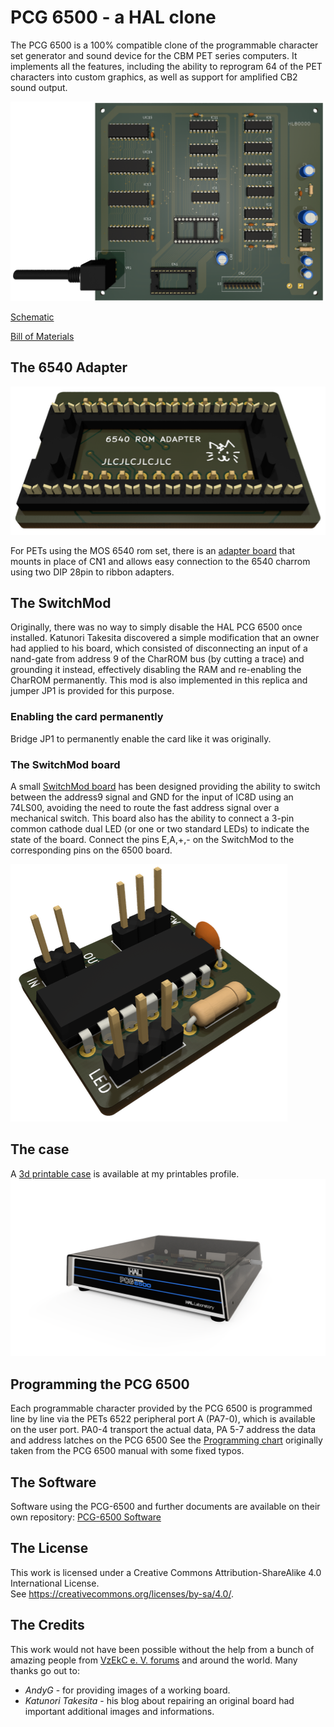# PCG 6500 - a HAL clone
The PCG 6500 is a 100% compatible clone of the programmable character set generator and sound device for the CBM PET series computers.
It implements all the features, including the ability to reprogram 64 of the PET characters into custom graphics, as well as support for amplified CB2 sound output.

![PCG6500 render](https://github.com/InsaneDruid/PCG-6500/blob/main/6500_board/images/pcg6500_render.png)

[Schematic](https://github.com/InsaneDruid/PCG-6500/blob/main/6500_board/pcg6500.pdf "Schematic")  

[Bill of Materials](https://htmlpreview.github.io/?https://github.com/InsaneDruid/PCG-6500/blob/main/6500_board/bom/pcg6500_bom.html "Bill of Materials")

## The 6540 Adapter
![6540 Adapter render](https://github.com/InsaneDruid/PCG-6500/blob/main/6540_adapter/images/6540_adapter_render.png)

For PETs using the MOS 6540 rom set, there is an [adapter board](https://github.com/InsaneDruid/PCG-6500/blob/main/6540_adapter "adapter board") that mounts in place of CN1 and allows easy connection to the 6540 charrom using two DIP 28pin to ribbon adapters.

## The SwitchMod
Originally, there was no way to simply disable the HAL PCG 6500 once installed. Katunori Takesita discovered a simple modification that an owner had applied to his board, which consisted of disconnecting an input of a nand-gate from address 9 of the CharROM bus (by cutting a trace) and grounding it instead, effectively disabling the RAM and re-enabling the CharROM permanently. This mod is also implemented in this replica and jumper JP1 is provided for this purpose.

### Enabling the card permanently
Bridge JP1 to permanently enable the card like it was originally.

### The SwitchMod board
A small [SwitchMod board](https://github.com/InsaneDruid/PCG-6500/blob/main/6500_switchMod "SwitchMod board") has been designed providing the ability to switch between the address9 signal and GND for the input of IC8D using an 74LS00, avoiding the need to route the fast address signal over a mechanical switch. This board also has the ability to connect a 3-pin common cathode dual LED (or one or two standard LEDs) to indicate the state of the board. Connect the pins E,A,+,- on the SwitchMod to the corresponding pins on the 6500 board.

![SwitchMod board render](https://github.com/InsaneDruid/PCG-6500/blob/main/6500_switchMod/images/switchMod_render.png)

## The case
A [3d printable case](https://www.printables.com/model/819722-hal-pcg-6500-case "https://www.printables.com/model/819722-hal-pcg-6500-case") is available at my printables profile.
![printable case render](https://github.com/InsaneDruid/PCG-6500/blob/main/6500_board/images/printable_case_render.png)

## Programming the PCG 6500 
Each programmable character provided by the PCG 6500 is programmed line by line via the PETs 6522 peripheral port A (PA7-0), which is available on the user port. PA0-4 transport the actual data, PA 5-7 address the data and address latches on the PCG 6500
See the [Programming chart](https://github.com/InsaneDruid/PCG-6500/blob/main/6500_programming_chart.pdf "Programming chart") originally taken from the PCG 6500 manual with some fixed typos.

## The Software
Software using the PCG-6500 and further documents are available on their own repository: [PCG-6500 Software](https://github.com/InsaneDruid/PCG-6500-Software "Software and Documents for the PCG-6500 Software")

## The License
This work is licensed under a Creative Commons Attribution-ShareAlike 4.0 International License.  
See https://creativecommons.org/licenses/by-sa/4.0/.

## The Credits
This work would not have been possible without the help from a bunch of amazing people from [VzEkC e. V. forums](https://forum.classic-computing.de/forum/ "forum.classic-computing.de") and around the world. Many thanks go out to:

* *AndyG* - for providing images of a working board.
* *Katunori Takesita* - his blog about repairing an original board had important additional images and informations.
